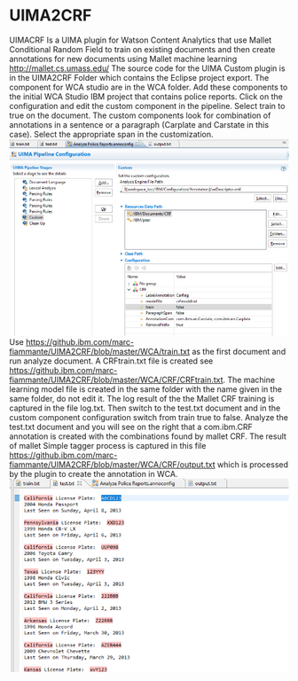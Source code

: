 # UIMA2CRF 

UIMACRF Is a UIMA plugin for Watson Content Analytics that use Mallet Conditional Random Field to train on existing documents and then create annotations for new documents using Mallet machine learning http://mallet.cs.umass.edu/ 
The source code for the UIMA Custom plugin is in the UIMA2CRF Folder which contains the Eclipse project export.
The component for WCA studio are in the WCA folder. Add these components to the initial WCA Studio IBM project that contains police reports. 
Click on the configuration and edit the custom component in the pipeline.  Select train to true on the document. The custom components look for combination of annotations in a sentence or a paragraph (Carplate and Carstate in this case). Select the appropriate span in the customization.
![picture](Screenshots/customconf.png)
Use https://github.ibm.com/marc-fiammante/UIMA2CRF/blob/master/WCA/train.txt as the first document and run analyze document.
A CRFtrain.txt file is created see https://github.ibm.com/marc-fiammante/UIMA2CRF/blob/master/WCA/CRF/CRFtrain.txt. The machine learning model file is created in the same folder with the name given in the same folder, do not edit it.
The log result of the the Mallet CRF training is captured in the file log.txt. 
Then switch to the test.txt document and in the custom component configuration switch from train true to false. 
Analyze the test.txt document and you will see on the right that a com.ibm.CRF annotation is created with the combinations found by mallet CRF. 
The result of mallet Simple tagger process is captured in this file https://github.ibm.com/marc-fiammante/UIMA2CRF/blob/master/WCA/CRF/output.txt which is processed by the plugin to create the annotation in WCA.
![picture](Screenshots/testresult.png)
